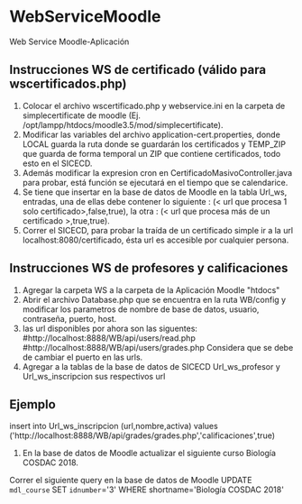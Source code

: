 # WebServiceMoodle
Web Service Moodle-Aplicación
## Instrucciones WS de certificado (válido para wscertificados.php)
1. Colocar el archivo wscertificado.php y webservice.ini en la carpeta de simplecertificate de moodle (Ej. /opt/lampp/htdocs/moodle3.5/mod/simplecertificate).
1. Modificar las variables del archivo application-cert.properties, donde LOCAL guarda la ruta donde se guardarán los certificados y TEMP_ZIP que guarda de forma temporal un ZIP que contiene certificados, todo esto en el SICECD.
1. Además modificar la expresion cron en CertificadoMasivoController.java para probar, está función se ejecutará en el tiempo que se calendarice.
1. Se tiene que insertar en la base de datos de Moodle en la tabla Url_ws, entradas, una de ellas debe contener lo siguiente : (< url que procesa 1 solo certificado>,false,true), la otra : (< url que procesa más de un certificado >,true,true).
1. Correr el SICECD, para probar la traída de un certificado simple ir a la url localhost:8080/certificado, ésta url es accesible por cualquier persona.

## Instrucciones WS de profesores y calificaciones
1. Agregar la carpeta WS a la carpeta de la Aplicación Moodle "htdocs"
1. Abrir el archivo Database.php que se encuentra en la ruta WB/config y modificar los parametros de nombre de base de datos, usuario, contraseña, puerto, host.
1. las url disponibles por ahora son las siguentes:
#http://localhost:8888/WB/api/users/read.php
#http://localhost:8888/WB/api/users/grades.php
Considera que se debe de cambiar el puerto en las urls.
1. Agregar a la tablas de la base de datos de SICECD Url_ws_profesor y Url_ws_inscripcion sus respectivos url
## Ejemplo


insert into Url_ws_inscripcion (url,nombre,activa) values ('http://localhost:8888/WB/api/grades/grades.php','calificaciones',true)


1. En la base de datos de Moodle actualizar el siguiente curso Biología COSDAC 2018.

Correr el siguiente query en la base de datos de Moodle UPDATE `mdl_course` SET `idnumber`='3' WHERE shortname='Biología COSDAC 2018'
